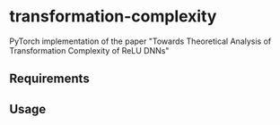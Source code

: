 # transformation-complexity

PyTorch implementation of the paper "Towards Theoretical Analysis of Transformation Complexity of ReLU DNNs"

## Requirements


## Usage